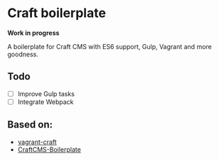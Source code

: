 # Craft boilerplate

**Work in progress**

A boilerplate for Craft CMS with ES6 support, Gulp, Vagrant and more goodness.

## Todo
- [ ] Improve Gulp tasks
- [ ] Integrate Webpack

## Based on:
- [vagrant-craft](https://github.com/enovatedesign/vagrant-craft)
- [CraftCMS-Boilerplate](httpUpds://github.com/imjakechapman/CraftCMS-Boilerplate)
